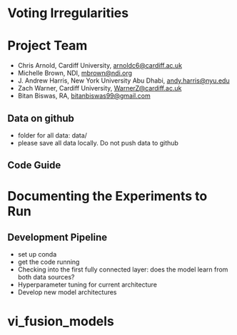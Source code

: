 # Voting Irregularities

# Project Team
* Chris Arnold, Cardiff University, arnoldc6@cardiff.ac.uk
* Michelle Brown, NDI, mbrown@ndi.org
* J. Andrew Harris, New York University Abu Dhabi, andy.harris@nyu.edu
* Zach Warner, Cardiff University, WarnerZ@cardiff.ac.uk
* Bitan Biswas, RA, bitanbiswas99@gmail.com


## Data on github
* folder for all data: data/
* please save all data locally. Do not push data to github


## Code Guide


# Documenting the Experiments to Run

## Development Pipeline
* set up conda 
* get the code running 
* Checking into the first fully connected layer: does the model learn from both data sources?
* Hyperparameter tuning for current architecture 
* Develop new model architectures


# vi_fusion_models
